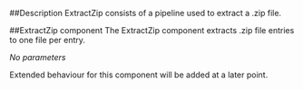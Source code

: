##Description
ExtractZip consists of a pipeline used to extract a .zip file.

##ExtractZip component
The ExtractZip component extracts .zip file entries to one file per entry. 

_No parameters_

Extended behaviour for this component will be added at a later point.
